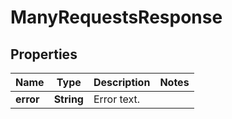 # ManyRequestsResponse

## Properties
Name | Type | Description | Notes
------------ | ------------- | ------------- | -------------
**error** | **String** | Error text. | 
